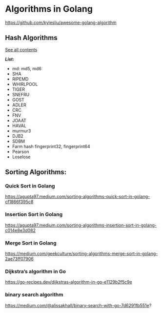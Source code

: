 # Algorithms in Golang

https://github.com/kylesliu/awesome-golang-algorithm


## Hash Algorithms

[See all contents](https://github.com/mtchuyen/Golang-Tips/blob/master/Golang-Algorithms/hash.md)

***List:***
- md: md5, md6
- SHA
- RIPEMD
- WHIRLPOOL
- TIGER
- SNEFRU
- GOST
- ADLER
- CRC
- FNV
- JOAAT
- HAVAL
- murmur3
- DJB2
- SDBM
- Farm hash fingerprint32, fingerprint64
- Pearson
- Loselose


## Sorting Algorithms: 

### Quick Sort in Golang

https://agupta97.medium.com/sorting-algorithms-quick-sort-in-golang-cf1866f395c8

### Insertion Sort in Golang

https://agupta97.medium.com/sorting-algorithms-insertion-sort-in-golang-c014e8e3d082

### Merge Sort in Golang

https://medium.com/geekculture/sorting-algorithms-merge-sort-in-golang-2ae73ff07906

### Dijkstra’s algorithm in Go

https://go-recipes.dev/dijkstras-algorithm-in-go-e1129b2f5c9e

### binary search algorithm

https://medium.com/@alissakhall/binary-search-with-go-7d6291fb551e?

